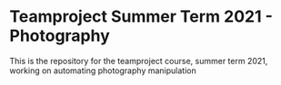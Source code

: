 # Teamproject Summer Term 2021 - Photography
This is the repository for the teamproject course, summer term 2021, working on automating photography manipulation


